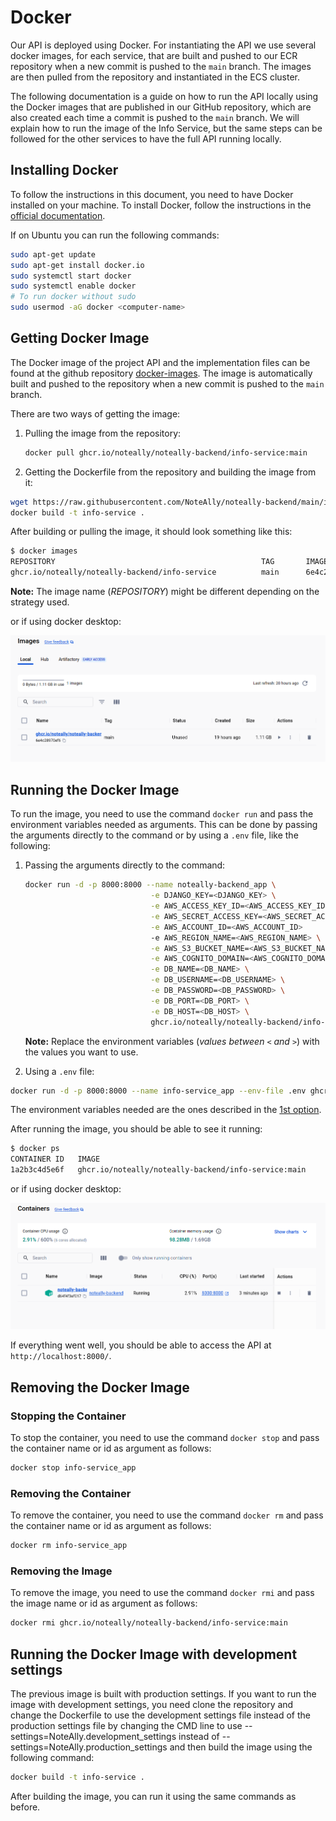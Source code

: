 # Docker

Our API is deployed using Docker. For instantiating the API we use several docker images, for each service, that are built and pushed to our ECR repository when a new commit is pushed to the `main` branch. The images are then pulled from the repository and instantiated in the ECS cluster.

The following documentation is a guide on how to run the API locally using the Docker images that are published in our GitHub repository, which are also created each time a commit is pushed to the `main` branch. We will explain how to run the image of the Info Service, but the same steps can be followed for the other services to have the full API running locally.

## Installing Docker

To follow the instructions in this document, you need to have Docker installed on your machine. To install Docker, follow the instructions in the [official documentation](https://docs.docker.com/get-docker/).

If on Ubuntu you can run the following commands:

```bash
sudo apt-get update
sudo apt-get install docker.io
sudo systemctl start docker
sudo systemctl enable docker
# To run docker without sudo
sudo usermod -aG docker <computer-name>
```

## Getting Docker Image

The Docker image of the project API and the implementation files can be found at the github repository [docker-images](https://github.com/NoteAlly/noteally-backend). The image is automatically built and pushed to the repository when a new commit is pushed to the `main` branch.

There are two ways of getting the image:

1. Pulling the image from the repository:

    ```bash
    docker pull ghcr.io/noteally/noteally-backend/info-service:main
    ```

2. Getting the Dockerfile from the repository and building the image from it:

```bash
wget https://raw.githubusercontent.com/NoteAlly/noteally-backend/main/info-service/Dockerfile
docker build -t info-service .
```

After building or pulling the image, it should look something like this:

```bash
$ docker images
REPOSITORY                                              TAG       IMAGE ID       CREATED         SIZE
ghcr.io/noteally/noteally-backend/info-service          main      6e4c28970ef6   19 hours ago   1.11GB
```

**Note:** The image name (*REPOSITORY*) might be different depending on the strategy used.

or if using docker desktop:

![docker-desktop-build](/img/docker-desktop-build.png)

## Running the Docker Image

To run the image, you need to use the command `docker run` and pass the environment variables needed as arguments. This can be done by passing the arguments directly to the command or by using a `.env` file, like the following:

1. Passing the arguments directly to the command:

    ```bash
    docker run -d -p 8000:8000 --name noteally-backend_app \
                                -e DJANGO_KEY=<DJANGO_KEY> \
                                -e AWS_ACCESS_KEY_ID=<AWS_ACCESS_KEY_ID> \
                                -e AWS_SECRET_ACCESS_KEY=<AWS_SECRET_ACCESS_KEY> \
                                -e AWS_ACCOUNT_ID=<AWS_ACCOUNT_ID>
                                -e AWS_REGION_NAME=<AWS_REGION_NAME> \
                                -e AWS_S3_BUCKET_NAME=<AWS_S3_BUCKET_NAME> \
                                -e AWS_COGNITO_DOMAIN=<AWS_COGNITO_DOMAIN> \
                                -e DB_NAME=<DB_NAME> \
                                -e DB_USERNAME=<DB_USERNAME> \
                                -e DB_PASSWORD=<DB_PASSWORD> \
                                -e DB_PORT=<DB_PORT> \
                                -e DB_HOST=<DB_HOST> \
                                ghcr.io/noteally/noteally-backend/info-service:main
    ```

    **Note:** Replace the environment variables (*values between `<` and `>`*) with the values you want to use.

2. Using a `.env` file:

```bash
docker run -d -p 8000:8000 --name info-service_app --env-file .env ghcr.io/noteally/noteally-backend/info-service:main
```

The environment variables needed are the ones described in the [1st option](#running-the-docker-image).

After running the image, you should be able to see it running:

```bash
$ docker ps
CONTAINER ID   IMAGE                                                    COMMAND                  CREATED          STATUS          PORTS                     NAMES
1a2b3c4d5e6f   ghcr.io/noteally/noteally-backend/info-service:main      "/bin/sh -c 'echo \"D…"  2 minutes ago    Up 2 minutes    0.0.0.0:8000->8000/tcp    info-service_app
```

or if using docker desktop:

![docker-desktop-run](/img/docker-desktop-run.png)

If everything went well, you should be able to access the API at `http://localhost:8000/`.

## Removing the Docker Image

### Stopping the Container

To stop the container, you need to use the command `docker stop` and pass the container name or id as argument as follows:

```bash
docker stop info-service_app
```

### Removing the Container

To remove the container, you need to use the command `docker rm` and pass the container name or id as argument as follows:

```bash
docker rm info-service_app
```

### Removing the Image

To remove the image, you need to use the command `docker rmi` and pass the image name or id as argument as follows:

```bash
docker rmi ghcr.io/noteally/noteally-backend/info-service:main
```

## Running the Docker Image with development settings

The previous image is built with production settings.
If you want to run the image with development settings, you need clone the repository and change the Dockerfile to use the development settings file instead of the production settings file by changing the CMD line to use --settings=NoteAlly.development_settings instead of --settings=NoteAlly.production_settings and then build the image using the following command:

```bash
docker build -t info-service .
```

After building the image, you can run it using the same commands as before.
